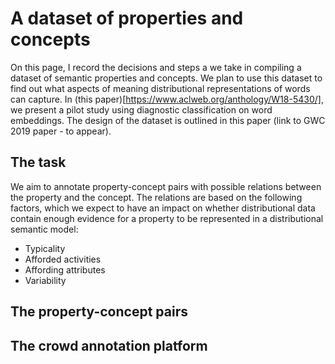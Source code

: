 # A dataset of properties and concepts

On this page, I record the decisions and steps a we take in compiling a dataset of semantic properties and concepts. We plan to use this dataset to find out what aspects of meaning distributional representations of words can capture. In (this paper)[https://www.aclweb.org/anthology/W18-5430/], we present a pilot study using diagnostic classification on word embeddings. The design of the dataset is outlined in this paper (link to GWC 2019 paper - to appear).

## The task

We aim to annotate property-concept pairs with possible relations between the property and the concept. The relations are based on the following factors, which we expect to have an impact on whether distributional data contain enough evidence for a property to be represented in a distributional semantic model:

* Typicality
* Afforded activities
* Affording attributes
* Variability



## The property-concept pairs


## The crowd annotation platform
